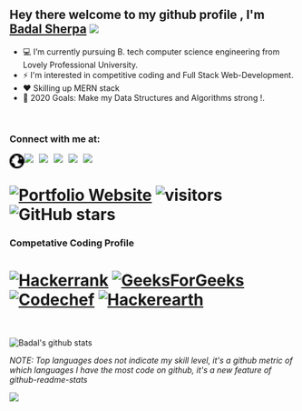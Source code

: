 ## Hey there welcome to my github profile , I'm [Badal Sherpa][website] <img src="https://raw.githubusercontent.com/MartinHeinz/MartinHeinz/master/wave.gif" width="30px">

- 💻 I’m currently pursuing  B. tech computer science engineering from Lovely Professional University.
- ⚡ I'm interested in competitive coding and Full Stack Web-Development.
- ❤️ Skilling up MERN stack
- 🥅 2020 Goals: Make my Data Structures and Algorithms strong !.
<br />

### Connect with me at:

[<img align="left"  width="26px" src="https://raw.githubusercontent.com/iconic/open-iconic/master/svg/globe.svg" />][website]
[<img align="left"  width="26px" src="https://cdn.jsdelivr.net/npm/simple-icons@v3/icons/linkedin.svg" />][linkedin]
[<img align="left" width="26px" src="https://cdn.jsdelivr.net/npm/simple-icons@3.4.0/icons/gmail.svg" />][mail]
[<img align="left" width="26px" src="https://cdn.jsdelivr.net/npm/simple-icons@3.4.0/icons/github.svg" />][github]
[<img align="left" width="26px" src="https://cdn.jsdelivr.net/npm/simple-icons@v3/icons/instagram.svg" />][instagram]
[<img align="left" width="26px" src="https://cdn.jsdelivr.net/npm/simple-icons@v3/icons/twitter.svg" />][twitter]

<br />
 
# [![Portfolio Website](https://img.shields.io/badge/Portfolio%20website-yellow)](https://badalsherpa.github.io/BadalSherpa/)  ![visitors](https://visitor-badge.laobi.icu/badge?page_id=BadalSherpa.visitor-badge)   ![GitHub stars](https://img.shields.io/github/stars/BadalSherpa/BadalSherpa?style=social)  

### Competative Coding Profile

 # [![Hackerrank](https://img.shields.io/badge/-Hackerrank-00b300?style=flat&labelColor=00b300&logo=hackerrank&logoColor=white)](https://www.hackerrank.com/Badal_Sherpa)  [![GeeksForGeeks](https://img.shields.io/badge/-GeeksForGeeks-006600?style=flat&labelColor=#006600&logo=Geeksforgeeks&logoColor=white)](https://auth.geeksforgeeks.org/user/badalsherpa7/practice/) [![Codechef](https://img.shields.io/badge/-Codechef-6b6b47?style=flat&labelColor=6b6b47&logo=Codechef&logoColor=white)](https://www.codechef.com/users/sanssangay) [![Hackerearth](https://img.shields.io/badge/-Hackerearth-323754?style=flat&labelColor=323754&logo=hackerearth&logoColor=white)](https://www.hackerearth.com/@badalsherpa7)
 
 <br />


![Badal's github stats](https://github-readme-stats.vercel.app/api?username=BadalSherpa&show_icons=true&theme=highcontrast&align=right&show_owner=true&include_all_commits=true&cache_seconds=800&count_private=true)


*NOTE: Top languages does not indicate my skill level, it's a github metric of which languages I have the most code on github, it's a new feature of github-readme-stats*

<a href="https://github.com/BadalSherpa/github-readme-stats">
  <img align="left" src="https://github-readme-stats.vercel.app/api/top-langs/?username=BadalSherpa&layout=compact&title_color=000&text_color=000&bg_color=e6e6e6&langs_count=35&hide_border=false" />
</a>


[website]: https://badalsherpa.github.io/BadalSherpa/
[instagram]: https://www.instagram.com/_sans7_/
[linkedin]: http://www.linkedin.com/in/badal-sherpa-5799a9196/
[github]: https://github.com/BadalSherpa
[twitter]: https://twitter.com/SherpaBadal
[mail]: mailto:badalsherpa7@gmail.com
